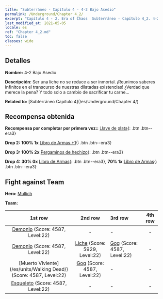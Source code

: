 ```yaml
---
title: "Subterráneo - Capítulo 4 - 4-2 Bajo Asedio"
permalink: /Underground/Chapter 4_2/
excerpt: "Capítulo 4 - 2. Era of Chaos  Subterráneo - Capítulo 4_2. 4-2 Bajo Asedio"
last_modified_at: 2021-05-05
locale: es
ref: "Chapter 4_2.md"
toc: false
classes: wide
---
```


## Detalles

 **Nombre:** 4-2 Bajo Asedio

 **Descripción:** Ser una liche no se reduce a ser inmortal. ¡Reunimos saberes infinitos en el transcurso de nuestras dilatadas existencias! ¿Verdad que merece la pena? Y todo solo a cambio de sacrificar tu carne...

 **Related to:** [Subterráneo Capítulo 4](/es/Underground/Chapter 4/)

## Recompensa obtenida

 **Recompensa por completar por primera vez::** [Llave de plata](/ItemsES/con_693/){: .btn .btn--era3}

 **Drop 2:** **100% 1x** [Libro de Armas +1](/ItemsES/mat_25/){: .btn .btn--era3}

 **Drop 3:** **100% 2x** [Pergaminos de hechizo](/ItemsES/con_694/){: .btn .btn--era3}

 **Drop 4:** **30% 0x** [Libro de Armas](/ItemsES/mat_18/){: .btn .btn--era3}, **70% 1x** [Libro de Armas](/ItemsES/mat_18/){: .btn .btn--era3}


## Fight against Team
 **Hero:** [Mullich](/es/heroes/Mullich/)

 **Team:**


  | 1st row | 2nd row | 3rd row | 4th row |
  |:----:|:----:|:----|:----:|
  | [Demonio](/es/units/Demon/) (Score: 4587, Level:22)  | - | - | - |
  | [Demonio](/es/units/Demon/) (Score: 4587, Level:22)  | [Liche](/es/units/Lich/) (Score: 5929, Level:22)  | [Gog](/es/units/Gog/) (Score: 4587, Level:22)  | - |
  | [Muerto Viviente](/es/units/Walking Dead/) (Score: 4587, Level:22)  | [Gog](/es/units/Gog/) (Score: 4587, Level:22)  | - | - |
  | [Esqueleto](/es/units/Skeleton/) (Score: 4587, Level:22)  | - | - | - |


